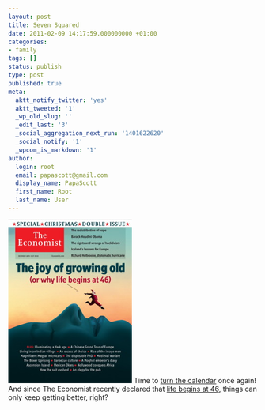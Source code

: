```yaml
---
layout: post
title: Seven Squared
date: 2011-02-09 14:17:59.000000000 +01:00
categories:
- family
tags: []
status: publish
type: post
published: true
meta:
  aktt_notify_twitter: 'yes'
  aktt_tweeted: '1'
  _wp_old_slug: ''
  _edit_last: '3'
  _social_aggregation_next_run: '1401622620'
  _social_notify: '1'
  _wpcom_is_markdown: '1'
author:
  login: root
  email: papascott@gmail.com
  display_name: PapaScott
  first_name: Root
  last_name: User
---
```

<p><a href="http://www.economist.com/node/17722567"><img src="/wordpress/wp-content/uploads/2011/02/economist.jpg" alt="economist.jpg" class="alignright" /></a> Time to <a href="/archives/2009/02/09/mr-boombastic/">turn the calendar</a> once again! And since The Economist recently declared that <a href="http://www.economist.com/node/17722567http://www.economist.com/node/17722567">life begins at 46</a>, things can only keep getting better, right?</p>
